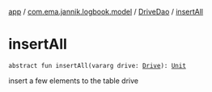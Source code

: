 [app](../../index.md) / [com.ema.jannik.logbook.model](../index.md) / [DriveDao](index.md) / [insertAll](./insert-all.md)

# insertAll

`abstract fun insertAll(vararg drive: `[`Drive`](../-drive/index.md)`): `[`Unit`](https://kotlinlang.org/api/latest/jvm/stdlib/kotlin/-unit/index.html)

insert a few elements to the table drive

